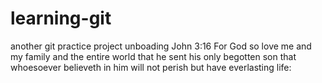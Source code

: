 # learning-git
another git practice project unboading
John 3:16 For God so love me and my family and the 
entire world that he sent his only begotten son that
 whoesoever believeth in him will not perish but have everlasting life:

